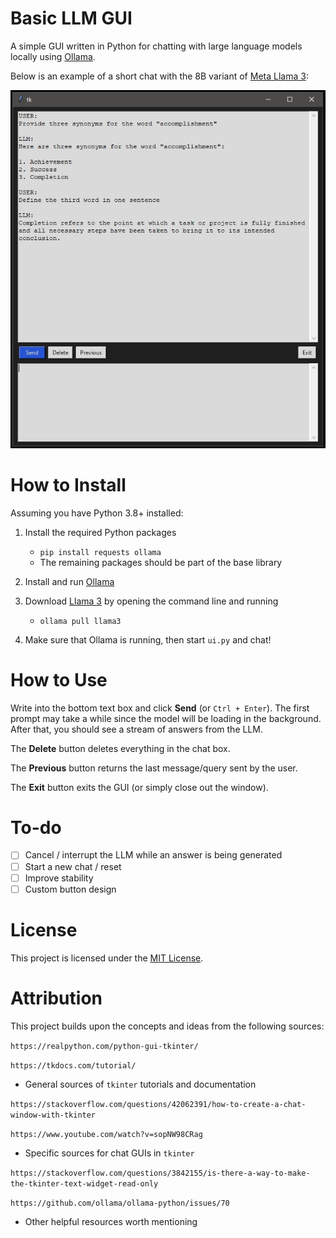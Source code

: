 # Basic LLM GUI

A simple GUI written in Python for chatting with large language models locally using [Ollama](https://github.com/ollama/ollama).

Below is an example of a short chat with the 8B variant of [Meta Llama 3](https://ollama.com/library/llama3):

![screenshot](assets/screenshot.jpg)

# How to Install

Assuming you have Python 3.8+ installed:

1. Install the required Python packages
   - `pip install requests ollama`
   - The remaining packages should be part of the base library
2. Install and run [Ollama](https://ollama.com/)
3. Download [Llama 3](https://ollama.com/library/llama3) by opening the command line and running
   - `ollama pull llama3`

4. Make sure that Ollama is running, then start `ui.py` and chat!

# How to Use

Write into the bottom text box and click **Send** (or `Ctrl + Enter`). The first prompt may take a while since the model will be loading in the background. After that, you should see a stream of answers from the LLM.

The **Delete** button deletes everything in the chat box.

The **Previous** button returns the last message/query sent by the user.

The **Exit** button exits the GUI (or simply close out the window).

# To-do

- [ ] Cancel / interrupt the LLM while an answer is being generated
- [ ] Start a new chat / reset
- [ ] Improve stability
- [ ] Custom button design

# License

This project is licensed under the [MIT License](https://github.com/rnd195/basic-llm-gui/blob/main/LICENSE).

# Attribution

This project builds upon the concepts and ideas from the following sources:

`https://realpython.com/python-gui-tkinter/`

`https://tkdocs.com/tutorial/`

- General sources of `tkinter` tutorials and documentation

`https://stackoverflow.com/questions/42062391/how-to-create-a-chat-window-with-tkinter`

`https://www.youtube.com/watch?v=sopNW98CRag`

- Specific sources for chat GUIs in `tkinter`

`https://stackoverflow.com/questions/3842155/is-there-a-way-to-make-the-tkinter-text-widget-read-only`

`https://github.com/ollama/ollama-python/issues/70`

- Other helpful resources worth mentioning
